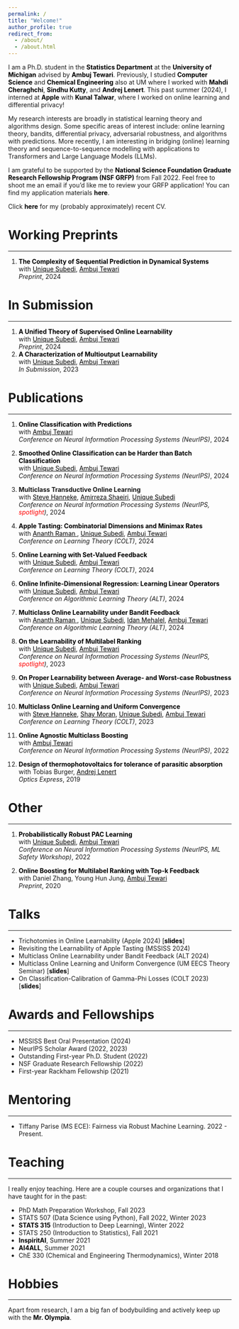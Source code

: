 ```yaml
---
permalink: /
title: "Welcome!"
author_profile: true
redirect_from: 
  - /about/
  - /about.html
---
```


I am a Ph.D. student in the <b><a href="https://lsa.umich.edu/stats" style="color: black;text-decoration: none">Statistics Department</a></b> at the <b><a href="https://umich.edu/" style="color: black;text-decoration: none">University of Michigan</a></b> advised by <b><a href="https://ambujtewari.github.io" style="color: black;text-decoration: none">Ambuj Tewari</a></b>. Previously, I studied <b><a href="https://cse.engin.umich.edu/" style="color: black;text-decoration: none">Computer Science</a></b> and <b><a href="https://che.engin.umich.edu/" style="color: black;text-decoration: none">Chemical Engineering</a></b> also at UM where I worked with <b><a href="https://mahdi.ch" style="color: black;text-decoration: none">Mahdi Cheraghchi</a></b>, <b><a href="https://web.eecs.umich.edu/~skutty/" style="color: black;text-decoration: none">Sindhu Kutty</a></b>, and <b><a href="https://lenert.engin.umich.edu" style="color: black;text-decoration: none">Andrej Lenert</a></b>.  This past summer (2024), I interned at <b><a href="https://machinelearning.apple.com" style="color: black;text-decoration: none">Apple</a></b> with <b><a href="http://kunaltalwar.org" style="color: black;text-decoration: none">Kunal Talwar</a></b>, where I worked on online learning and differential privacy! 


My research interests are broadly in statistical learning theory and algorithms design. Some specific areas of interest include: online learning theory, bandits, differential privacy, adversarial robustness, and algorithms with predictions. More recently, I am interesting in bridging (online) learning theory and sequence-to-sequence modelling with applications to Transformers and Large Language Models (LLMs). 

I am grateful to be supported by the <b><a href="https://www.nsfgrfp.org" style="color: black;text-decoration: none">National Science Foundation Graduate Research Fellowship Program (NSF GRFP)</a></b> from Fall 2022. Feel free to shoot me an email if you’d like me to review your GRFP application! You can find my application materials <b><a href="https://drive.google.com/drive/folders/1o56kOfXVsy64bpcfqegah3f4R85IvN82?usp=sharing" style="color: black;text-decoration: none">here</a></b>.

Click <b><a href="http://vinodkraman.github.io/files/Raman_CV.pdf" style="color: black;text-decoration: none">here</a></b> for my (probably approximately) recent CV.

# Working Preprints
---
1. <b><a href = "https://arxiv.org/abs/2402.06614" style="color: black;text-decoration: none">The Complexity of Sequential Prediction in Dynamical Systems</a></b>\
   with <a href="https://unique-subedi.github.io" style="color: black;">Unique Subedi</a>, <a href="https://ambujtewari.github.io" style="color: black;">Ambuj Tewari</a>  
    _Preprint_, 2024

# In Submission
---
    
1. <b><a href="https://arxiv.org/abs/2307.03816" style="color: black;text-decoration: none">A Unified Theory of Supervised Online Learnability</a></b>  
    with <a href="https://unique-subedi.github.io" style="color: black;">Unique Subedi</a>, <a href="https://ambujtewari.github.io" style="color: black;">Ambuj Tewari</a>  
    _Preprint_, 2024
2. <b><a href="https://arxiv.org/abs/2301.02729" style="color: black;text-decoration: none">A Characterization of Multioutput Learnability</a></b>\
    with <a href="https://unique-subedi.github.io" style="color: black;">Unique Subedi</a>, <a href="https://ambujtewari.github.io" style="color: black;">Ambuj Tewari</a>  
    _In Submission_, 2023 

# Publications
---
1. <b><a href="http://arxiv.org/abs/2405.14066" style="color: black;text-decoration: none">Online Classification with Predictions</a></b>\
    with <a href="https://ambujtewari.github.io" style="color: black;">Ambuj Tewari</a>  
    _Conference on Neural Information Processing Systems (NeurIPS)_, 2024
   
2. <b><a href="https://arxiv.org/pdf/2405.15424" style="color: black;text-decoration: none">Smoothed Online Classification can be Harder than Batch Classification</a></b>\
    with <a href="https://unique-subedi.github.io" style="color: black;">Unique Subedi</a>, <a href="https://ambujtewari.github.io" style="color: black;">Ambuj Tewari</a>  
    _Conference on Neural Information Processing Systems (NeurIPS)_, 2024
    
3. <b>Multiclass Transductive Online Learning</b>\
    with <a href="https://stevehanneke.com" style="color: black;">Steve Hanneke</a>, <a href="https://scholar.google.com/citations?user=nRTM5b8AAAAJ&hl=en" style="color: black;">Amirreza Shaeiri</a>, <a href="https://unique-subedi.github.io" style="color: black;">Unique Subedi</a>  
   _Conference on Neural Information Processing Systems (NeurIPS, <span style="color: red">spotlight</span>)_, 2024
   
4. <b><a href="https://arxiv.org/abs/2310.19064" style="color: black;text-decoration: none">Apple Tasting: Combinatorial Dimensions and Minimax Rates</a></b>\
    with <a href= "https://scholar.google.com/citations?user=GpisoW8AAAAJ&hl=en" style="color: black;"> Ananth Raman </a>, <a href="https://unique-subedi.github.io" style="color: black;">Unique Subedi</a>, <a href="https://ambujtewari.github.io" style="color: black;">Ambuj Tewari</a>\
    _Conference on Learning Theory (COLT)_, 2024
   
5. <b><a href="https://arxiv.org/abs/2306.06247" style="color: black;text-decoration: none">Online Learning with Set-Valued Feedback</a></b>  
    with <a href="https://unique-subedi.github.io" style="color: black;">Unique Subedi</a>, <a href="https://ambujtewari.github.io" style="color: black;">Ambuj Tewari</a>  
    _Conference on Learning Theory (COLT)_, 2024
   
6. <b><a href="https://arxiv.org/abs/2309.06548" style="color: black;text-decoration: none">Online Infinite-Dimensional Regression: Learning Linear Operators</a></b>    
    with <a href="https://unique-subedi.github.io" style="color: black;">Unique Subedi</a>, <a href="https://ambujtewari.github.io" style="color: black;">Ambuj Tewari</a>  
    _Conference on Algorithmic Learning Theory (ALT)_, 2024  

7. <b><a href="https://arxiv.org/abs/2308.04620" style="color: black;text-decoration: none">Multiclass Online Learnability under Bandit Feedback</a></b>  
    with <a href= "https://scholar.google.com/citations?user=GpisoW8AAAAJ&hl=en" style="color: black;"> Ananth Raman </a>, <a href="https://unique-subedi.github.io" style="color: black;">Unique Subedi</a>, <a href="https://idanmehalel.wordpress.com" style="color: black;">Idan Mehalel</a>, <a href="https://ambujtewari.github.io" style="color: black;">Ambuj Tewari</a>\
    _Conference on Algorithmic Learning Theory (ALT)_, 2024
   
8. <b><a href="https://arxiv.org/abs/2304.03337" style="color: black;text-decoration: none">On the Learnability of Multilabel Ranking</a></b>  
    with <a href="https://unique-subedi.github.io" style="color: black;">Unique Subedi</a>, <a href="https://ambujtewari.github.io" style="color: black;">Ambuj Tewari</a>  
    _Conference on Neural Information Processing Systems (NeurIPS, <span style="color: red">spotlight</span>)_, 2023  

9. <b><a href="https://arxiv.org/abs/2211.05656" style="color: black;text-decoration: none">On Proper Learnability between Average- and Worst-case Robustness</a></b>\
    with <a href="https://unique-subedi.github.io" style="color: black;">Unique Subedi</a>, <a href="https://ambujtewari.github.io" style="color: black;">Ambuj Tewari</a>  
    _Conference on Neural Information Processing Systems (NeurIPS)_, 2023  

10. <b><a href="https://arxiv.org/abs/2303.17716" style="color: black;text-decoration: none">Multiclass Online Learning and Uniform Convergence</a></b>   
   with <a href="https://stevehanneke.com" style="color: black;">Steve Hanneke</a>, <a href="https://csaws.cs.technion.ac.il/~shaymrn/" style="color: black;">Shay Moran</a>, <a href="https://unique-subedi.github.io" style="color: black;">Unique Subedi</a>, <a href="https://ambujtewari.github.io" style="color: black;">Ambuj Tewari</a>  
    _Conference on Learning Theory (COLT)_, 2023  

11. <b><a href="https://arxiv.org/abs/2205.15113" style="color: black;text-decoration: none">Online Agnostic Multiclass Boosting</a></b>   
    with <a href="https://ambujtewari.github.io" style="color: black;">Ambuj Tewari</a>  
    _Conference on Neural Information Processing Systems (NeurIPS)_, 2022  

12. <b><a href="https://opg.optica.org/oe/fulltext.cfm?uri=oe-27-22-31757&id=422403" style="color: black;text-decoration: none">Design of thermophotovoltaics for tolerance of parasitic absorption</a></b>  
    with Tobias Burger, <a href="https://lenert.engin.umich.edu" style="color: black;">Andrej Lenert</a>  
    _Optics Express_, 2019


# Other
---
1. <b><a href="https://drive.google.com/file/d/1c-UFjDTe2qJd31ewZQ7dsx8d42YVa8v-/view?usp=share_link" style="color: black;text-decoration: none">Probabilistically Robust PAC Learning</a></b>  
    with <a href="https://unique-subedi.github.io" style="color: black;">Unique Subedi</a>, <a href="https://ambujtewari.github.io" style="color: black;">Ambuj Tewari</a>  
    _Conference on Neural Information Processing Systems (NeurIPS, ML Safety Workshop)_, 2022  

2. <b><a href="https://arxiv.org/abs/1910.10937" style="color: black;text-decoration: none">Online Boosting for Multilabel Ranking with Top-k Feedback</a></b>  
   with Daniel Zhang, Young Hun Jung, <a href="https://ambujtewari.github.io" style="color: black;">Ambuj Tewari</a>  
    _Preprint_, 2020  


# Talks
---
- Trichotomies in Online Learnability (Apple 2024)  [<b><a href="https://drive.google.com/file/d/15R-_OTPSbOuGVLGxcwN0N2HQSeK13u8U/view?usp=sharing
" style="color: black;text-decoration: none">slides</a></b>]
- Revisiting the Learnability of Apple Tasting (MSSISS 2024)
- Multiclass Online Learnability under Bandit Feedback (ALT 2024)
- Multiclass Online Learning and Uniform Convergence (UM EECS Theory Seminar)  [<b><a href="https://drive.google.com/file/d/1YYH1xC_CDVVpjrbjUNPXMQvojB6XomtV/view?usp=sharing" style="color: black;text-decoration: none">slides</a></b>]
- On Classification-Calibration of Gamma-Phi Losses (COLT 2023) [<b><a href="https://drive.google.com/file/d/1odpiQMefHoLJbHs6HLIpS6e0wM8FKEzs/view?usp=sharing" style="color: black;text-decoration: none">slides</a></b>]

# Awards and Fellowships
---
- MSSISS Best Oral Presentation (2024)
- NeurIPS Scholar Award (2022, 2023)
- Outstanding First-year Ph.D. Student (2022)
- NSF Graduate Research Fellowship (2022)
- First-year Rackham Fellowship (2021)

# Mentoring
---
- Tiffany Parise (MS ECE): Fairness via Robust Machine Learning. 2022 - Present.  

# Teaching
---
I really enjoy teaching. Here are a couple courses and organizations that I have taught for in the past: 
- PhD Math Preparation Workshop, Fall 2023 
- STATS 507 (Data Science using Python), Fall 2022, Winter 2023
- <b><a href="https://ambujtewari.github.io/stats315-winter2022/" style="color: black;text-decoration: none">STATS 315</a></b> (Introduction to Deep Learning), Winter 2022
- STATS 250 (Introduction to Statistics), Fall 2021
- <b><a href="https://www.inspiritai.com" style="color: black;text-decoration: none">InspiritAI</a></b>, Summer 2021
- <b><a href="https://ai-4-all.org" style="color: black;text-decoration: none">AI4ALL</a></b>, Summer 2021
- ChE 330 (Chemical and Engineering Thermodynamics), Winter 2018

# Hobbies
---
Apart from research, I am a big fan of bodybuilding and actively keep up with the <b><a href="https://mrolympia.com" style="color: black;text-decoration: none">Mr. Olympia</a></b>.



